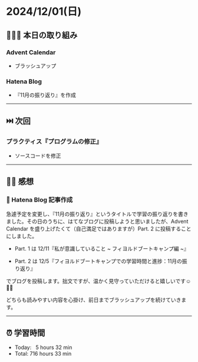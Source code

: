 # 2024/12/01(日)
## 🧑🏻‍💻 本日の取り組み
### Advent Calendar
- ブラッシュアップ
### Hatena Blog
- 『11月の振り返り』を作成


------------


## ⏭️ 次回
### プラクティス『プログラムの修正』
- ソースコードを修正


------------


## ✍🏻 感想
### 📝 Hatena Blog 記事作成
急遽予定を変更し、『11月の振り返り』というタイトルで学習の振り返りを書きました。その日のうちに、はてなブログに投稿しようと思いましたが、Advent Calendar を盛り上げたくて（自己満足ではありますが）Part. 2 に投稿することにしました。

- Part. 1 は 12/11『私が意識していること ~ フィヨルドブートキャンプ編 ~』

- Part. 2 は 12/5『フィヨルドブートキャンプでの学習時間と進捗：11月の振り返り』

でブログを投稿します。拙文ですが、温かく見守っていただけると嬉しいです☺️🙏🏻

どちらも読みやすい内容を心掛け、前日までブラッシュアップを続けていきます。

------------


## ⏰ 学習時間
- Today:&nbsp;&nbsp; 5 hours 32 min
- Total: 716 hours 33 min
